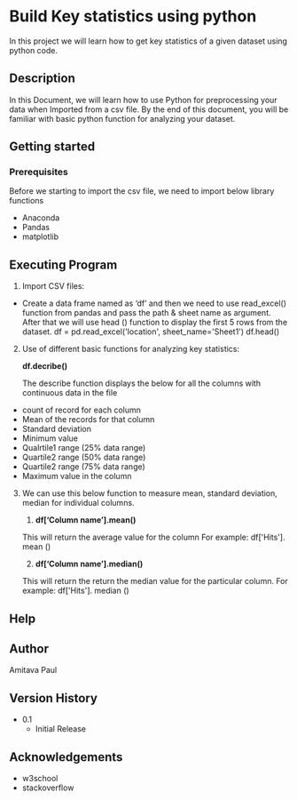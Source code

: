 # Build Key statistics using python 
In this project we will learn how to get key statistics of a given dataset using python code.
## Description
In this Document, we will learn how to use Python for preprocessing your data when Imported from a csv file. By the end of this document, you will be familiar with basic python function for analyzing your dataset.
## Getting started
### Prerequisites
Before we starting to import the csv file, we need to import below library functions 
* Anaconda
* Pandas 
* matplotlib
## Executing Program  
1. Import CSV files:

- Create a data frame named as ‘df’ and then we need to use read_excel() function from pandas and pass the path & sheet name as argument.
After that we will use head () function to display the first 5 rows from the dataset.
df = pd.read_excel('location', sheet_name='Sheet1')
df.head()

2. Use of different basic functions for analyzing key statistics:

   **df.decribe()**
   
   The describe function displays the below for all the columns with continuous data in the file

- count of record for each column 
- Mean of the records for that column 
- Standard deviation
- Minimum value
- Qualrtile1 range (25% data range)
- Quartile2 range (50% data range)
- Quartile2 range (75% data range)
- Maximum value in the column

3. We can use this below function to measure mean, standard deviation, median for individual columns.

    1. **df[‘Column name’].mean()**

    This will return the average value for the column
    For example: df['Hits']. mean ()
    
    2. **df[‘Column name’].median()**
    
    This will return the return the median value for the particular column.
    For example: df['Hits']. median ()
    
 ## Help
 
 
 ## Author
 
 Amitava Paul
 
 ## Version History
 
 * 0.1 
     * Initial Release
 
 ## Acknowledgements 
 
 * w3school
 * stackoverflow




